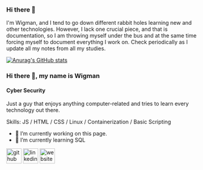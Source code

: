 ### Hi there 👋

I'm Wigman, and I tend to go down different rabbit holes learning new and other technologies.
However, I lack one crucial piece, and that is documentation, 
so I am throwing myself under the bus and at the same time forcing myself to document everything I work on.
Check periodically as I update all my notes from all my studies.

[![Anurag's GitHub stats](https://github-readme-stats.vercel.app/api?username=wigmanc)](https://github.com/anuraghazra/github-readme-stats)
### Hi there 👋, my name is Wigman
#### Cyber Security
Just a guy that enjoys anything computer-related and tries to learn every technology out there.

Skills: JS / HTML / CSS / Linux / Containerization / Basic Scripting 

- 🔭 I’m currently working on this page. 
- 🌱 I’m currently learning SQL 


[<img src='https://cdn.jsdelivr.net/npm/simple-icons@3.0.1/icons/github.svg' alt='github' height='40'>](https://github.com/wigmanc)  [<img src='https://cdn.jsdelivr.net/npm/simple-icons@3.0.1/icons/linkedin.svg' alt='linkedin' height='40'>](https://www.linkedin.com/in/wigman-castro/)  [<img src='https://cdn.jsdelivr.net/npm/simple-icons@3.0.1/icons/icloud.svg' alt='website' height='40'>](https://live.wigmanresume.tech/)  

